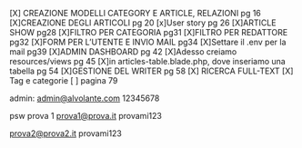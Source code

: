 [X] CREAZIONE MODELLI CATEGORY E ARTICLE, RELAZIONI pg 16
[X]CREAZIONE DEGLI ARTICOLI pg 20
[x]User story pg 26
[X]ARTICLE SHOW pg28
[X]FILTRO PER CATEGORIA pg31
[X]FILTRO PER REDATTORE pg32
[X]FORM PER L’UTENTE E INVIO MAIL pg34
[X]Settare il .env per la mail pg39 
[X]ADMIN DASHBOARD pg 42
[X]Adesso creiamo resources/views pg 45
[X]in articles-table.blade.php, dove inseriamo una tabella pg 54
[X]GESTIONE DEL WRITER pg 58
[X] RICERCA FULL-TEXT 
[X] Tag e categorie 
[ ] pagina 79




admin: admin@alvolante.com 
12345678


psw prova 1 prova1@prova.it
provami123


prova2@prova2.it
provami123